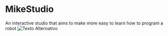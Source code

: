 # MikeStudio
An interactive studio that aims to make more easy to learn how to program a robot
<img src="[URL_da_Imagem](https://ibb.co/XfHY3qJ2)" alt="Texto Alternativo">
